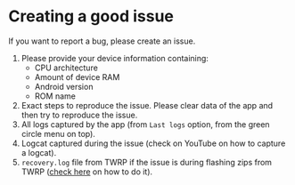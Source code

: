 # Creating a good issue
If you want to report a bug, please create an issue.  
  
1. Please provide your device information containing:  
    - CPU architecture  
    - Amount of device RAM  
    - Android version  
    - ROM name  
2. Exact steps to reproduce the issue. Please clear data of the app and then try to reproduce the issue.  
3. All logs captured by the app (from `Last logs` option, from the green circle menu on top).  
4. Logcat captured during the issue (check on YouTube on how to capture a logcat).  
5. `recovery.log` file from TWRP if the issue is during flashing zips from TWRP ([check here](Get_TWRP_recovery_log.md) on how to do it).    
